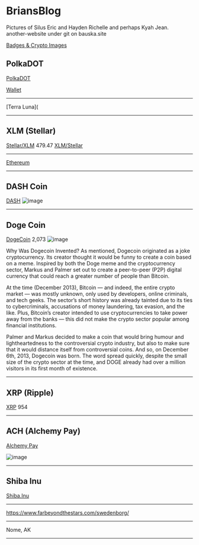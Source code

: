 # BriansBlog

Pictures of Silus Eric and Hayden Richelle and perhaps Kyah Jean.  
another-website under git on bauska.site

[Badges & Crypto Images](https://github.com/alexandresanlim/Badges4-README.md-Profile#-cryptocurrency-)

<h2>PolkaDOT</h2>

[PolkaDOT](https://img.shields.io/badge/polkadot-E6007A?style=for-the-badge&logo=polkadot&logoColor=000)

[Wallet](https://walletinvestor.com/forecast/polkadot-prediction)

<hr>
<!------------------------------------------------------------------------------------------------>
<!-------------------------------------- luna (TERRA LUNA) --------------------------------------->
<!------------------------------------------------------------------------------------------------>

[Terra Luna](

<hr>
<!------------------------------------------------------------------------------------------------>
<!---------------------------------------- xlm (STELLAR) ----------------------------------------->
<!------------------------------------------------------------------------------------------------>

<h2>XLM (Stellar)</h2>

[Stellar/XLM](	https://img.shields.io/badge/Stellar-090020?style=for-the-badge&logo=stellar&logoColor=white)
479.47
[XLM/Stellar](https://img.shields.io/badge/Stellar-090020?style=for-the-badge&logo=stellar&logoColor=white)

<hr>
<!------------------------------------------------------------------------------------------------>
<!---------------------------------------- eth (ETHEREUM) ---------------------------------------->
<!------------------------------------------------------------------------------------------------>

[Ethereum](https://img.shields.io/badge/Ethereum-3C3C3D?style=for-the-badge&logo=Ethereum&logoColor=white)

<hr>
<!------------------------------------------------------------------------------------------------>
<!---------------------------------------- dash (DASH COIN) -------------------------------------->
<!------------------------------------------------------------------------------------------------>

<h2>DASH Coin</h2>

[DASH](https://img.shields.io/badge/dash-008DE4?style=for-the-badge&logo=dash&logoColor=white)
![image](https://user-images.githubusercontent.com/41387907/161837762-b3ff5f79-3a17-47b1-910e-0d7bd43d18e9.png)

<hr>
<!------------------------------------------------------------------------------------------------>
<!-------------------------------------- doge (DOGE Coin) ---------------------------------------->
<!------------------------------------------------------------------------------------------------>

<h2>Doge Coin</h2>

[DogeCoin](https://img.shields.io/badge/dogecoin-C2A633?style=for-the-badge&logo=dogecoin&logoColor=white)
2,073
![image](https://user-images.githubusercontent.com/41387907/161837877-fda6e6c4-6c78-434a-ba80-93aefe711fe1.png)

Why Was Dogecoin Invented?
As mentioned, Dogecoin originated as a joke cryptocurrency. Its creator thought it would be funny to create a coin based on a meme. Inspired by both the Doge meme and the cryptocurrency sector, Markus and Palmer set out to create a peer-to-peer (P2P) digital currency that could reach a greater number of people than Bitcoin.

At the time (December 2013), Bitcoin — and indeed, the entire crypto market — was mostly unknown, only used by developers, online criminals, and tech geeks. The sector’s short history was already tainted due to its ties to cybercriminals, accusations of money laundering, tax evasion, and the like. Plus, Bitcoin’s creator intended to use cryptocurrencies to take power away from the banks — this did not make the crypto sector popular among financial institutions.

Palmer and Markus decided to make a coin that would bring humour and lightheartedness to the controversial crypto industry, but also to make sure that it would distance itself from controversial coins. And so, on December 6th, 2013, Dogecoin was born. The word spread quickly, despite the small size of the crypto sector at the time, and DOGE already had over a million visitors in its first month of existence.

<hr>
<!------------------------------------------------------------------------------------------------>
<!-------------------------------------- xrp (XRP RIPPLE) ---------------------------------------->
<!------------------------------------------------------------------------------------------------>

<h2>XRP (Ripple)</h2>

[XRP](https://img.shields.io/badge/Xrp-black?style=for-the-badge&logo=xrp&logoColor=white)
954

<hr>
<!------------------------------------------------------------------------------------------------>
<!--------------------------------------- ach (ALCHEMY PAY) -------------------------------------->
<!------------------------------------------------------------------------------------------------>

<h2>ACH (Alchemy Pay)</h2>

[Alchemy Pay](https://img.api.cryptorank.io/coins/60x60.alchemy1586999187880.png)

![image](https://user-images.githubusercontent.com/41387907/161850719-41e88381-4f2f-4435-b0a6-2d17d21921ab.png)


<hr>
<!------------------------------------------------------------------------------------------------>
<!--------------------------------------- shiba (SHIBA INU) -------------------------------------->
<!------------------------------------------------------------------------------------------------>

<h2>Shiba Inu</h2>

[Shiba.Inu](https://www.bing.com/th?id=AMMS_1c035b26af7948777de5d85821f84160&w=110&h=110&c=7&rs=1&qlt=80&cdv=1&pid=16.1)

<hr>

https://www.farbeyondthestars.com/swedenborg/


<hr>
<!------------------------------------------------------------------------------------------------>
<!------------------------------------------ nome, AK -------------------------------------------->
<!------------------------------------------------------------------------------------------------>

Nome, AK

<hr>

